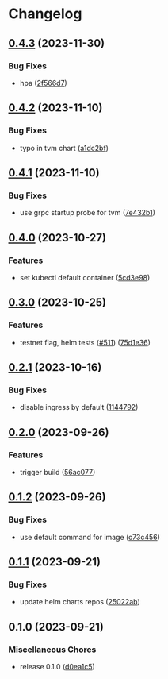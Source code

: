 # Changelog

## [0.4.3](https://github.com/getgems-io/ton-grpc/compare/charts/tvm-grpc-v0.4.2...charts/tvm-grpc-v0.4.3) (2023-11-30)


### Bug Fixes

* hpa ([2f566d7](https://github.com/getgems-io/ton-grpc/commit/2f566d7882a9a5cd6fe1546cefbc2aa57f5595df))

## [0.4.2](https://github.com/getgems-io/ton-grpc/compare/charts/tvm-grpc-v0.4.1...charts/tvm-grpc-v0.4.2) (2023-11-10)


### Bug Fixes

* typo in tvm chart ([a1dc2bf](https://github.com/getgems-io/ton-grpc/commit/a1dc2bf041a7ed37013ff525ad79c0ad69c3fb78))

## [0.4.1](https://github.com/getgems-io/ton-grpc/compare/charts/tvm-grpc-v0.4.0...charts/tvm-grpc-v0.4.1) (2023-11-10)


### Bug Fixes

* use grpc startup probe for tvm ([7e432b1](https://github.com/getgems-io/ton-grpc/commit/7e432b1f43ed62fecf0aaff3f94b76c410c113c6))

## [0.4.0](https://github.com/getgems-io/tonlibjson/compare/charts/tvm-grpc-v0.3.0...charts/tvm-grpc-v0.4.0) (2023-10-27)


### Features

* set kubectl default container ([5cd3e98](https://github.com/getgems-io/tonlibjson/commit/5cd3e988a006593cf5e3ccd0817fab01ed95c17c))

## [0.3.0](https://github.com/getgems-io/tonlibjson/compare/charts/tvm-grpc-v0.2.1...charts/tvm-grpc-v0.3.0) (2023-10-25)


### Features

* testnet flag, helm tests ([#511](https://github.com/getgems-io/tonlibjson/issues/511)) ([75d1e36](https://github.com/getgems-io/tonlibjson/commit/75d1e36a2e08a89f626b5704e2c3b8856286597d))

## [0.2.1](https://github.com/getgems-io/tonlibjson/compare/charts/tvm-grpc-v0.2.0...charts/tvm-grpc-v0.2.1) (2023-10-16)


### Bug Fixes

* disable ingress by default ([1144792](https://github.com/getgems-io/tonlibjson/commit/1144792a5058a4a5b6bee0e4f0265aa082ad082a))

## [0.2.0](https://github.com/getgems-io/tonlibjson/compare/charts/tvm-grpc-v0.1.2...charts/tvm-grpc-v0.2.0) (2023-09-26)


### Features

* trigger build ([56ac077](https://github.com/getgems-io/tonlibjson/commit/56ac0773f43969cf4d386d531f6d7db4f5ca58a9))

## [0.1.2](https://github.com/getgems-io/tonlibjson/compare/charts/tvm-grpc-v0.1.1...charts/tvm-grpc-v0.1.2) (2023-09-26)


### Bug Fixes

* use default command for image ([c73c456](https://github.com/getgems-io/tonlibjson/commit/c73c4562f402ea2a684478f6306350ccc14a6804))

## [0.1.1](https://github.com/getgems-io/tonlibjson/compare/charts/tvm-grpc-v0.1.0...charts/tvm-grpc-v0.1.1) (2023-09-21)


### Bug Fixes

* update helm charts repos ([25022ab](https://github.com/getgems-io/tonlibjson/commit/25022ab1a2bd46e289f38243d5880afa3c06f186))

## 0.1.0 (2023-09-21)


### Miscellaneous Chores

* release 0.1.0 ([d0ea1c5](https://github.com/getgems-io/tonlibjson/commit/d0ea1c5aaea7efd720079f6fb2149fabb5e15542))
